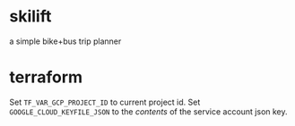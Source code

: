 # skilift
a simple bike+bus trip planner

# terraform

Set `TF_VAR_GCP_PROJECT_ID` to current project id.
Set `GOOGLE_CLOUD_KEYFILE_JSON` to the _contents_ of the service account json key.
